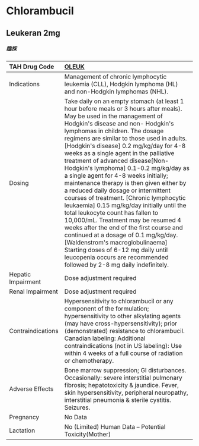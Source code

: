 # Chlorambucil

## Leukeran 2mg

##### 臨採

| TAH Drug Code      | [OLEUK](https://www.tahsda.org.tw/drugs/hissearch.php?drug_code=OLEUK)                                                                                                                                                                                                                                                                                                                                                                                                                                                                                                                                                                                                                                                                                                                                                                                                                                                                          |
|:-------------------|:------------------------------------------------------------------------------------------------------------------------------------------------------------------------------------------------------------------------------------------------------------------------------------------------------------------------------------------------------------------------------------------------------------------------------------------------------------------------------------------------------------------------------------------------------------------------------------------------------------------------------------------------------------------------------------------------------------------------------------------------------------------------------------------------------------------------------------------------------------------------------------------------------------------------------------------------|
| Indications        | Management of chronic lymphocytic leukemia (CLL), Hodgkin lymphoma (HL) and non-Hodgkin lymphomas (NHL).                                                                                                                                                                                                                                                                                                                                                                                                                                                                                                                                                                                                                                                                                                                                                                                                                                        |
| Dosing             | Take daily on an empty stomach (at least 1 hour before meals or 3 hours after meals). May be used in the management of Hodgkin's disease and non- Hodgkin's lymphomas in children. The dosage regimens are similar to those used in adults.  [Hodgkin's disease] 0.2 mg/kg/day for 4-8 weeks as a single agent in the palliative treatment of advanced disease[Non-Hodgkin's lymphoma] 0.1-0.2 mg/kg/day as a single agent for 4-8 weeks initially; maintenance therapy is then given either by a reduced daily dosage or intermittent courses of treatment.  [Chronic lymphocytic leukaemia] 0.15 mg/kg/day initially until the total leukocyte count has fallen to 10,000/mL. Treatment may be resumed 4 weeks after the end of the first course and continued at a dosage of 0.1 mg/kg/day. [Waldenstrom's macroglobulinaema] Starting doses of 6-12 mg daily until leucopenia occurs are recommended followed by 2-8 mg daily indefinitely. |
| Hepatic Impairment | Dose adjustment required                                                                                                                                                                                                                                                                                                                                                                                                                                                                                                                                                                                                                                                                                                                                                                                                                                                                                                                        |
| Renal Impairment   | Dose adjustment required                                                                                                                                                                                                                                                                                                                                                                                                                                                                                                                                                                                                                                                                                                                                                                                                                                                                                                                        |
| Contraindications  | Hypersensitivity to chlorambucil or any component of the formulation; hypersensitivity to other alkylating agents (may have cross-hypersensitivity); prior (demonstrated) resistance to chlorambucil. Canadian labeling: Additional contraindications (not in US labeling): Use within 4 weeks of a full course of radiation or chemotherapy.                                                                                                                                                                                                                                                                                                                                                                                                                                                                                                                                                                                                   |
| Adverse Effects    | Bone marrow suppression; GI disturbances. Occasionally: severe interstitial pulmonary fibrosis; hepatotoxicity & jaundice. Fever, skin hypersensitivity, peripheral neuropathy, interstitial pneumonia & sterile cystitis. Seizures.                                                                                                                                                                                                                                                                                                                                                                                                                                                                                                                                                                                                                                                                                                            |
| Pregnancy          | No Data                                                                                                                                                                                                                                                                                                                                                                                                                                                                                                                                                                                                                                                                                                                                                                                                                                                                                                                                         |
| Lactation          | No (Limited) Human Data – Potential Toxicity(Mother)                                                                                                                                                                                                                                                                                                                                                                                                                                                                                                                                                                                                                                                                                                                                                                                                                                                                                            |

